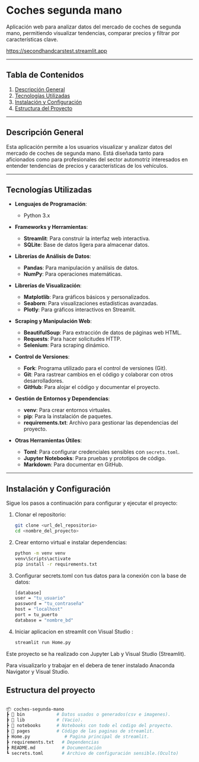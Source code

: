 # **Coches segunda mano**  
Aplicación web para analizar datos del mercado de coches de segunda mano, permitiendo visualizar tendencias, comparar precios y filtrar por características clave.  

https://secondhandcarstest.streamlit.app

---

## **Tabla de Contenidos**  
1. [Descripción General](#descripción-general)  
2. [Tecnologías Utilizadas](#tecnologías-utilizadas)  
3. [Instalación y Configuración](#instalación-y-configuración)  
4. [Estructura del Proyecto](#estructura-del-proyecto)  

---

## **Descripción General**  
Esta aplicación permite a los usuarios visualizar y analizar datos del mercado de coches de segunda mano. Está diseñada tanto para aficionados como para profesionales del sector automotriz interesados en entender tendencias de precios y características de los vehículos.  

---

## **Tecnologías Utilizadas**  

- **Lenguajes de Programación**:  
  - Python 3.x  

- **Frameworks y Herramientas**:  
  - **Streamlit**: Para construir la interfaz web interactiva.  
  - **SQLite**: Base de datos ligera para almacenar datos.  

- **Librerías de Análisis de Datos**:  
  - **Pandas**: Para manipulación y análisis de datos.  
  - **NumPy**: Para operaciones matemáticas.  

- **Librerías de Visualización**:  
  - **Matplotlib**: Para gráficos básicos y personalizados.  
  - **Seaborn**: Para visualizaciones estadísticas avanzadas.  
  - **Plotly**: Para gráficos interactivos en Streamlit.  

- **Scraping y Manipulación Web**:  
  - **BeautifulSoup**: Para extracción de datos de páginas web HTML.  
  - **Requests**: Para hacer solicitudes HTTP.  
  - **Selenium**: Para scraping dinámico.  

- **Control de Versiones**:
  - **Fork**: Programa utilizado para el control de versiones (Git).
  - **Git**: Para rastrear cambios en el código y colaborar con otros desarrolladores.  
  - **GitHub**: Para alojar el código y documentar el proyecto.  

- **Gestión de Entornos y Dependencias**:  
  - **venv**: Para crear entornos virtuales.  
  - **pip**: Para la instalación de paquetes.  
  - **requirements.txt**: Archivo para gestionar las dependencias del proyecto.  

- **Otras Herramientas Útiles**:  
  - **Toml**: Para configurar credenciales sensibles con `secrets.toml`.  
  - **Jupyter Notebooks**: Para pruebas y prototipos de código.  
  - **Markdown**: Para documentar en GitHub.  
 

---

## **Instalación y Configuración**  
Sigue los pasos a continuación para configurar y ejecutar el proyecto:  

1. Clonar el repositorio:  
   ```bash
   git clone <url_del_repositorio>
   cd <nombre_del_proyecto>

2. Crear entorno virtual e instalar dependencias:  
   ```bash
   python -m venv venv
   venv\Scripts\activate
   pip install -r requirements.txt

3. Configurar secrets.toml con tus datos para la conexión con la base de datos:  
   ```bash
   [database]
   user = "tu_usuario"
   password = "tu_contraseña"
   host = "localhost"
   port = tu_puerto
   database = "nombre_bd"

4. Iniciar aplicacion en streamlit con Visual Studio :  
   ```bash
   streamlit run Home.py

Este proyecto se ha realizado con Jupyter Lab y Visual Studio (Streamlit).

Para visualizarlo y trabajar en el debera de tener instalado Anaconda Navigator y Visual Studio.

## **Estructura del proyecto**  
  ```bash

📦 coches-segunda-mano
 ┣ 📂 bin            # Datos usados o generados(csv e imagenes).
 ┣ 📂 lib            # (Vacio).
 ┣ 📂 notebooks      # Notebooks con todo el codigo del proyecto.
 ┣ 📂 pages          # Código de las paginas de streamlit.
 ┣ Home.py             # Pagina principal de streamlit.
 ┣ requirements.txt   # Dependencias
 ┣ README.md          # Documentación
 ┗ secrets.toml       # Archivo de configuración sensible.(Oculto)


